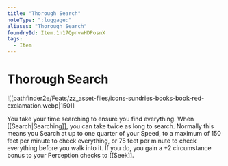 ```yaml
---
title: "Thorough Search"
noteType: ":luggage:"
aliases: "Thorough Search"
foundryId: Item.1n17QpnvwHDPosnX
tags:
  - Item
---
```


# Thorough Search
![[pathfinder2e/Feats/zz_asset-files/icons-sundries-books-book-red-exclamation.webp|150]]

You take your time searching to ensure you find everything. When [[Search|Searching]], you can take twice as long to search. Normally this means you Search at up to one quarter of your Speed, to a maximum of 150 feet per minute to check everything, or 75 feet per minute to check everything before you walk into it. If you do, you gain a +2 circumstance bonus to your Perception checks to [[Seek]].
